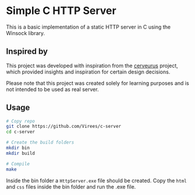 # Simple C HTTP Server
This is a basic implementation of a static HTTP server in C using the Winsock library.
## Inspired by
This project was developed with inspiration from the [cerveurus](https://github.com/Kiyoshika/cerveurus) project, which provided insights and inspiration for certain design decisions.

Please note that this project was created solely for learning purposes and is not intended to be used as real server.

## Usage
```bash
# Copy repo
git clone https://github.com/Virees/c-server
cd c-server

# Create the build folders
mkdir bin
mkdir build

# Compile
make
```
Inside the bin folder a ```HttpServer.exe``` file should be created. Copy the ```html``` and ```css``` files inside the bin folder and run the .exe file.